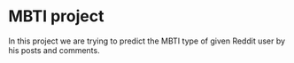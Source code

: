 # MBTI project
In this project we are trying to predict the MBTI type of given Reddit user by his posts and comments.